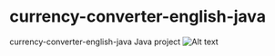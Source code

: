 # currency-converter-english-java
 currency-converter-english-java Java project   <img src="/path/to/capture.JPG.jpg" alt="Alt text" title="Optional title">

